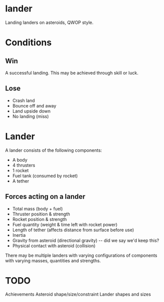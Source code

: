 lander
======

Landing landers on asteroids, QWOP style.

# Conditions

## Win

A successful landing. This may be achieved through skill or luck.

## Lose

* Crash land
* Bounce off and away
* Land upside down
* No landing (miss)

# Lander

A lander consists of the following components:

* A body
* 4 thrusters
* 1 rocket
* Fuel tank (consumed by rocket)
* A tether

## Forces acting on a lander

* Total mass (body + fuel)
* Thruster position & strength
* Rocket position & strength
* Fuel quantity (weight & time left with rocket power)
* Length of tether (affects distance from surface before use)
* Inertia
* Gravity from asteroid (directional gravity) -- did we say we'd keep this?
* Physical contact with asteroid (collision)

There may be multiple landers with varying configurations of components with varying masses, quantities and strengths.

# TODO

Achievements
Asteroid shape/size/constraint
Lander shapes and sizes